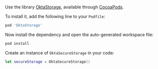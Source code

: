 Use the library [OktaStorage](https://github.com/okta/okta-storage-swift), available through [CocoaPods](http://cocoapods.org/pods/OktaStorage).

To install it, add the following line to your `Podfile`:

```ruby
pod 'OktaStorage'
```

Now install the dependency and open the auto-generated workspace file:

```bash
pod install
```

Create an instance of `OktaSecureStorage` in your code:

```swift
let secureStorage = OktaSecureStorage()
```
